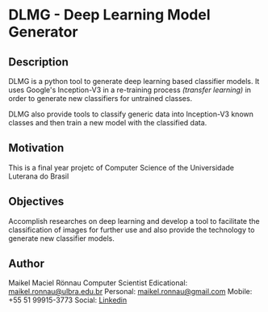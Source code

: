 # DLMG - Deep Learning Model Generator

## Description

DLMG is a python tool to generate deep learning based classifier models. It uses Google's Inception-V3 in a re-training  process *(transfer learning)* in order to generate new classifiers for untrained classes.

DLMG also provide tools to classify generic data into Inception-V3 known classes and then train a new model with the classified data.

## Motivation

This is a final year projetc of Computer Science of the Universidade Luterana do Brasil

## Objectives

Accomplish researches on deep learning and develop a tool to facilitate the classification of images for further use and also provide the technology to generate new classifier models.

## Author

Maikel Maciel Rönnau
Computer Scientist
Edicational: maikel.ronnau@ulbra.edu.br
Personal: maikel.ronnau@gmail.com
Mobile: +55 51 99915-3773
Social: [Linkedin](https://br.linkedin.com/in/maikelronnau)
